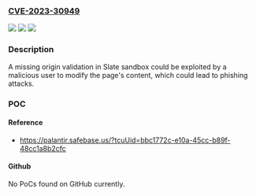 ### [CVE-2023-30949](https://cve.mitre.org/cgi-bin/cvename.cgi?name=CVE-2023-30949)
![](https://img.shields.io/static/v1?label=Product&message=com.palantir.slate%3Aslate&color=blue)
![](https://img.shields.io/static/v1?label=Version&message=*%3C%206.207.0%20&color=brighgreen)
![](https://img.shields.io/static/v1?label=Vulnerability&message=The%20product%20does%20not%20use%2C%20or%20incorrectly%20uses%2C%20an%20input%20validation%20framework%20that%20is%20provided%20by%20the%20source%20language%20or%20an%20independent%20library.&color=brighgreen)

### Description

A missing origin validation in Slate sandbox could be exploited by a malicious user to modify the page's content, which could lead to phishing attacks.

### POC

#### Reference
- https://palantir.safebase.us/?tcuUid=bbc1772c-e10a-45cc-b89f-48cc1a8b2cfc

#### Github
No PoCs found on GitHub currently.

